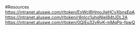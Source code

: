 #Resources
https://intranet.aluswe.com/rltoken/ExWcl6HmoJleHCvXbnsEpA
https://intranet.aluswe.com/rltoken/r8nIcc1uhqNjeI84tJDL2A
https://intranet.aluswe.com/rltoken/0QiEu32vRyK-mMqPp-fpwQ

